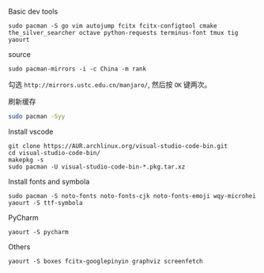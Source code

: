 Basic dev tools
```
sudo pacman -S go vim autojump fcitx fcitx-configtool cmake the_silver_searcher octave python-requests terminus-font tmux tig yaourt
```

source
```
sudo pacman-mirrors -i -c China -m rank
```
勾选 `http://mirrors.ustc.edu.cn/manjaro/`, 然后按 `OK` 键两次。

刷新缓存
```sh
sudo pacman -Syy
```

Install vscode
```
git clone https://AUR.archlinux.org/visual-studio-code-bin.git
cd visual-studio-code-bin/
makepkg -s
sudo pacman -U visual-studio-code-bin-*.pkg.tar.xz
```

Install fonts and symbola
```
sudo pacman -S noto-fonts noto-fonts-cjk noto-fonts-emoji wqy-microhei
yaourt -S ttf-symbola
```

PyCharm
```
yaourt -S pycharm
```

Others
```
yaourt -S boxes fcitx-googlepinyin graphviz screenfetch
```